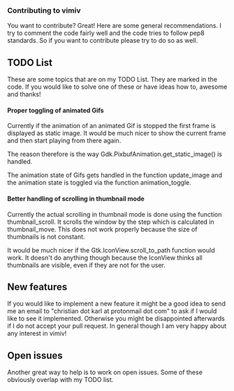 ### Contributing to vimiv
You want to contribute? Great! Here are some general recommendations.
I try to comment the code fairly well and the code tries to follow pep8
standards. So if you want to contribute please try to do so as well.

## TODO List
These are some topics that are on my TODO List. They are marked in the code.
If you would like to solve one of these or have ideas how to, awesome and
thanks!

#### Proper toggling of animated Gifs
Currently if the animation of an animated Gif is stopped the first frame is
displayed as static image. It would be much nicer to show the current frame and
then start playing from there again.

The reason therefore is the way Gdk.PixbufAnimation.get\_static\_image() is
handled.

The animation state of Gifs gets handled in the function update\_image and the
animation state is toggled via the function animation\_toggle.

#### Better handling of scrolling in thumbnail mode
Currently the actual scrolling in thumbnail mode is done using the function
thumbnail\_scroll. It scrolls the window by the step which is calculated in
thumbnail\_move. This does not work properly because the size of thumbnails is
not constant.

It would be much nicer if the Gtk.IconView.scroll\_to\_path function would work.
It doesn't do anything though because the IconView thinks all thumbnails are
visible, even if they are not for the user.

## New features
If you would like to implement a new feature it might be a good idea to send me
an email to "christian dot karl at protonmail dot com" to ask if I would like to
see it implemented. Otherwise you might be disappointed afterwards if I do not
accept your pull request. In general though I am very happy about any interest
in vimiv!

## Open issues
Another great way to help is to work on open issues. Some of these obviously
overlap with my TODO list.
